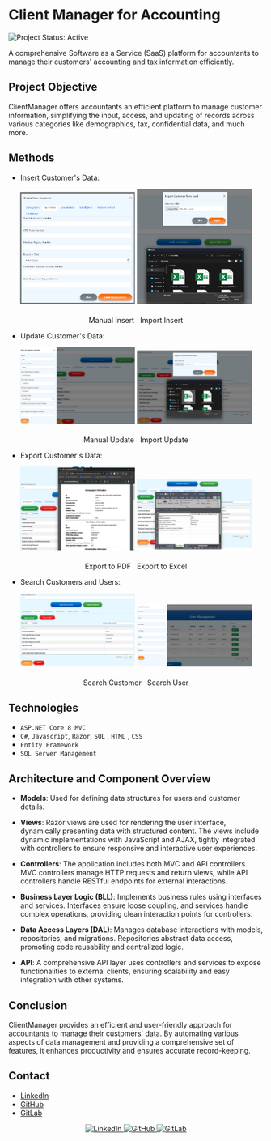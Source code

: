 # Client Manager for Accounting
![Project Status: Active](https://img.shields.io/badge/Project%20Status-Active-brightgreen)

A comprehensive Software as a Service (SaaS) platform for accountants to manage their customers' accounting and tax information efficiently.

## Project Objective

ClientManager offers accountants an efficient platform to manage customer information, simplifying the input, access, and updating of records across various categories like demographics, tax, confidential data, and much more.

## Methods

- Insert Customer's Data:

<p align="center">
  <img src="Images/ManualCreate.png" alt="Manual Insert" width="45%">
  <img src="Images/ImportCreate.png" alt="Import Insert" width="45%">
</p>
<p align="center" style="margin-top: 20px;">
  <span style="display:inline-block; width: 45%;">Manual Insert &nbsp;
    Import Insert</span>
</p>

- Update Customer's Data:

<p align="center">
  <img src="Images/ManualUpdate.png" alt="Manual Update" width="45%">
  <img src="Images/ImportUpdate.png" alt="Import Update" width="45%">
</p>
<p align="center" style="margin-top: 20px;">
  <span style="display:inline-block; width: 45%;">Manual Update &nbsp;
    Import Update</span>
</p>

- Export Customer's Data:

<p align="center">
  <img src="Images/ExportPDF.png" alt="Export PDF" width="45%">
  <img src="Images/ExportExcel.png" alt="Export Excel" width="45%">
</p>
<p align="center" style="margin-top: 20px;">
  <span style="display:inline-block; width: 45%;">Export to PDF &nbsp;
    Export to Excel</span>
</p>

- Search Customers and Users:

<p align="center">
  <img src="Images/Search.png" alt="Search" width="45%">
  <img src="Images/UserManagement.png" alt="UserManagement" width="45%">
</p>
<p align="center" style="margin-top: 20px;">
  <span style="display:inline-block; width: 45%;">Search Customer &nbsp;
    Search User</span>
</p>

## Technologies
- `ASP.NET Core 8 MVC`
- `C#`, `Javascript`, `Razor`, `SQL` , `HTML` , `CSS` 
- `Entity Framework`
- `SQL Server Management`

## Architecture and Component Overview

- **Models**: Used for defining data structures for users and customer details.

- **Views**: Razor views are used for rendering the user interface, dynamically presenting data with structured content. The views include dynamic implementations with JavaScript and AJAX, tightly integrated with controllers to ensure responsive and interactive user experiences.

- **Controllers**: The application includes both MVC and API controllers. MVC controllers manage HTTP requests and return views, while API controllers handle RESTful endpoints for external interactions.

- **Business Layer Logic (BLL)**: Implements business rules using interfaces and services. Interfaces ensure loose coupling, and services handle complex operations, providing clean interaction points for controllers.

- **Data Access Layers (DAL)**: Manages database interactions with models, repositories, and migrations. Repositories abstract data access, promoting code reusability and centralized logic.

- **API**: A comprehensive API layer uses controllers and services to expose functionalities to external clients, ensuring scalability and easy integration with other systems.

## Conclusion
ClientManager provides an efficient and user-friendly approach for accountants to manage their customers' data. By automating various aspects of data management and providing a comprehensive set of features, it enhances productivity and ensures accurate record-keeping.

## Contact

- [LinkedIn](https://www.linkedin.com/in/jlopezgonzalez/)
- [GitHub](https://github.com/JLopez662)
- [GitLab](https://gitlab.com/jorge.lopez19)

<p align="center">
  <a href="https://www.linkedin.com/in/jlopezgonzalez/">
    <img src="https://upload.wikimedia.org/wikipedia/commons/0/01/LinkedIn_Logo.svg" alt="LinkedIn" width="150" height="50">
  </a>
  <a href="https://github.com/JLopez662">
    <img src="https://upload.wikimedia.org/wikipedia/commons/9/91/Octicons-mark-github.svg" alt="GitHub" width="50" height="50">
  </a>
  <a href="https://gitlab.com/jorge.lopez19">
    <img src="https://upload.wikimedia.org/wikipedia/commons/e/e1/GitLab_logo.svg" alt="GitLab" width="150" height="50">
  </a>
</p>

